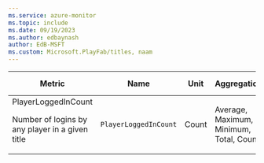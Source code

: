 ```yaml
---
ms.service: azure-monitor
ms.topic: include
ms.date: 09/19/2023
ms.author: edbaynash
author: EdB-MSFT
ms.custom: Microsoft.PlayFab/titles, naam
---
```

  
  
|Metric|Name|Unit|Aggregation|Dimensions|Time Grains|DS Export|
|---|---|---|---|---|---|---|
|PlayerLoggedInCount<p><p>Number of logins by any player in a given title |`PlayerLoggedInCount` |Count |Average, Maximum, Minimum, Total, Count |TitleId|PT1M |Yes|
